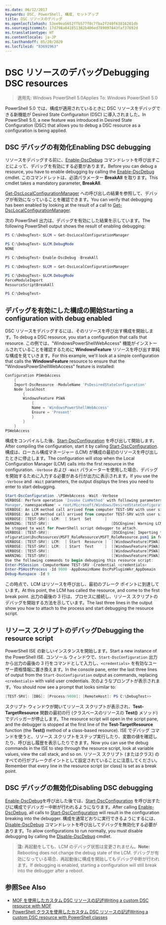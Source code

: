 ```yaml
---
ms.date: 06/12/2017
keywords: DSC, PowerShell, 構成, セットアップ
title: DSC リソースのデバッグ
ms.openlocfilehash: 53ee9ea5652ffb577f0c7fba2f240f63816281db
ms.sourcegitcommit: 17d798a041851382b406ed789097843faf37692d
ms.translationtype: HT
ms.contentlocale: ja-JP
ms.lasthandoff: 05/20/2020
ms.locfileid: "83691963"
---
```

# <a name="debugging-dsc-resources"></a><span data-ttu-id="94828-103">DSC リソースのデバッグ</span><span class="sxs-lookup"><span data-stu-id="94828-103">Debugging DSC resources</span></span>

> <span data-ttu-id="94828-104">適用先: Windows PowerShell 5.0</span><span class="sxs-lookup"><span data-stu-id="94828-104">Applies To: Windows PowerShell 5.0</span></span>

<span data-ttu-id="94828-105">PowerShell 5.0 では、構成が適用されているときに DSC リソースをデバッグできる新機能が Desired State Configuraiton (DSC) に導入されました。</span><span class="sxs-lookup"><span data-stu-id="94828-105">In PowerShell 5.0, a new feature was introduced in Desired State Configuration (DSC) that allows you to debug a DSC resource as a configuration is being applied.</span></span>

## <a name="enabling-dsc-debugging"></a><span data-ttu-id="94828-106">DSC デバッグの有効化</span><span class="sxs-lookup"><span data-stu-id="94828-106">Enabling DSC debugging</span></span>
<span data-ttu-id="94828-107">リソースをデバッグする前に、[Enable-DscDebug](/powershell/module/PSDesiredStateConfiguration/Enable-DscDebug) コマンドレットを呼び出すことによって、デバッグを有効にする必要があります。</span><span class="sxs-lookup"><span data-stu-id="94828-107">Before you can debug a resource, you have to enable debugging by calling the [Enable-DscDebug](/powershell/module/PSDesiredStateConfiguration/Enable-DscDebug) cmdlet.</span></span>
<span data-ttu-id="94828-108">このコマンドレットは、必須パラメーター **BreakAll** を取ります。</span><span class="sxs-lookup"><span data-stu-id="94828-108">This cmdlet takes a mandatory parameter, **BreakAll**.</span></span>

<span data-ttu-id="94828-109">[Get-DscLocalConfigurationManager](/powershell/module/PSDesiredStateConfiguration/Get-DscLocalConfigurationManager) への呼び出しの結果を参照して、デバッグが有効になっていることを確認できます。</span><span class="sxs-lookup"><span data-stu-id="94828-109">You can verify that debugging has been enabled by looking at the result of a call to [Get-DscLocalConfigurationManager](/powershell/module/PSDesiredStateConfiguration/Get-DscLocalConfigurationManager).</span></span>

<span data-ttu-id="94828-110">次の PowerShell 出力は、デバッグを有効にした結果を示しています。</span><span class="sxs-lookup"><span data-stu-id="94828-110">The following PowerShell output shows the result of enabling debugging:</span></span>

```powershell
PS C:\DebugTest> $LCM = Get-DscLocalConfigurationManager

PS C:\DebugTest> $LCM.DebugMode
NONE

PS C:\DebugTest> Enable-DscDebug -BreakAll

PS C:\DebugTest> $LCM = Get-DscLocalConfigurationManager

PS C:\DebugTest> $LCM.DebugMode
ForceModuleImport
ResourceScriptBreakAll

PS C:\DebugTest>
```

## <a name="starting-a-configuration-with-debug-enabled"></a><span data-ttu-id="94828-111">デバッグを有効にした構成の開始</span><span class="sxs-lookup"><span data-stu-id="94828-111">Starting a configuration with debug enabled</span></span>
<span data-ttu-id="94828-112">DSC リソースをデバッグするには、そのリソースを呼び出す構成を開始します。</span><span class="sxs-lookup"><span data-stu-id="94828-112">To debug a DSC resource, you start a configuration that calls that resource.</span></span>
<span data-ttu-id="94828-113">この例では、"WindowsPowerShellWebAccess" 機能がインストールされていることを確認するために **WindowsFeature** リソースを呼び出す単純な構成を見ていきます。</span><span class="sxs-lookup"><span data-stu-id="94828-113">For this example, we'll look at a simple configuration that calls the **WindowsFeature** resource to ensure that the "WindowsPowerShellWebAccess" feature is installed:</span></span>

```powershell
Configuration PSWebAccess
    {
    Import-DscResource -ModuleName 'PsDesiredStateConfiguration'
    Node localhost
        {
        WindowsFeature PSWA
            {
            Name = 'WindowsPowerShellWebAccess'
            Ensure = 'Present'
            }
        }
    }
PSWebAccess
```

<span data-ttu-id="94828-114">構成をコンパイルした後、[Start-DscConfiguration](/powershell/module/psdesiredstateconfiguration/start-dscconfiguration) を呼び出して開始します。</span><span class="sxs-lookup"><span data-stu-id="94828-114">After compiling the configuration, start it by calling [Start-DscConfiguration](/powershell/module/psdesiredstateconfiguration/start-dscconfiguration).</span></span>
<span data-ttu-id="94828-115">構成は、ローカル構成マネージャー (LCM) が構成の最初のリソースを呼び出したときに停止します。</span><span class="sxs-lookup"><span data-stu-id="94828-115">The configuration will stop when the Local Configuration Manager (LCM) calls into the first resource in the configuration.</span></span>
<span data-ttu-id="94828-116">`-Verbose` および `-Wait` パラメーターを使用した場合、デバッグを開始するために入力する必要がある行が出力に表示されます。</span><span class="sxs-lookup"><span data-stu-id="94828-116">If you use the `-Verbose` and `-Wait` parameters, the output displays the lines you need to enter to start debugging.</span></span>

```powershell
Start-DscConfiguration .\PSWebAccess -Wait -Verbose
VERBOSE: Perform operation 'Invoke CimMethod' with following parameters, ''methodName' = SendConfigurationApply,'className' = MSFT_DSCLocalConfiguration
Manager,'namespaceName' = root/Microsoft/Windows/DesiredStateConfiguration'.
VERBOSE: An LCM method call arrived from computer TEST-SRV with user sid S-1-5-21-2127521184-1604012920-1887927527-108583.
VERBOSE: An LCM method call arrived from computer TEST-SRV with user sid S-1-5-21-2127521184-1604012920-1887927527-108583.
VERBOSE: [TEST-SRV]: LCM:  [ Start  Set      ]
WARNING: [TEST-SRV]:                            [DSCEngine] Warning LCM is in Debug 'ResourceScriptBreakAll' mode.  Resource script processing will
be stopped to wait for PowerShell script debugger to attach.
VERBOSE: [TEST-SRV]:                            [DSCEngine] Importing the module C:\WINDOWS\system32\WindowsPowerShell\v1.0\Modules\PSDesiredStateCo
nfiguration\DscResources\MSFT_RoleResource\MSFT_RoleResource.psm1 in force mode.
VERBOSE: [TEST-SRV]: LCM:  [ Start  Resource ]  [[WindowsFeature]PSWA]
VERBOSE: [TEST-SRV]: LCM:  [ Start  Test     ]  [[WindowsFeature]PSWA]
VERBOSE: [TEST-SRV]:                            [[WindowsFeature]PSWA] Importing the module MSFT_RoleResource in force mode.
WARNING: [TEST-SRV]:                            [[WindowsFeature]PSWA] Resource is waiting for PowerShell script debugger to attach.
Use the following commands to begin debugging this resource script:
Enter-PSSession -ComputerName TEST-SRV -Credential <credentials>
Enter-PSHostProcess -Id 9000 -AppDomainName DscPsPluginWkr_AppDomain
Debug-Runspace -Id 9
```

<span data-ttu-id="94828-117">この時点で、LCM はリソースを呼び出し、最初のブレーク ポイントに到達しています。</span><span class="sxs-lookup"><span data-stu-id="94828-117">At this point, the LCM has called the resource, and come to the first break point.</span></span>
<span data-ttu-id="94828-118">出力の最後の 3 行は、プロセスに接続し、リソース スクリプトのデバッグを開始する方法を示しています。</span><span class="sxs-lookup"><span data-stu-id="94828-118">The last three lines in the output show you how to attach to the process and start debugging the resource script.</span></span>

## <a name="debugging-the-resource-script"></a><span data-ttu-id="94828-119">リソース スクリプトのデバッグ</span><span class="sxs-lookup"><span data-stu-id="94828-119">Debugging the resource script</span></span>

<span data-ttu-id="94828-120">PowerShell ISE の新しいインスタンスを開始します。</span><span class="sxs-lookup"><span data-stu-id="94828-120">Start a new instance of the PowerShell ISE.</span></span>
<span data-ttu-id="94828-121">コンソール ウィンドウで、`Start-DscConfiguration` 出力から出力の最後の 3 行をコマンドとして入力し、`<credentials>` を有効なユーザー資格情報に置き換えます。</span><span class="sxs-lookup"><span data-stu-id="94828-121">In the console pane, enter the last three lines of output from the `Start-DscConfiguration` output as commands, replacing `<credentials>` with valid user credentials.</span></span>
<span data-ttu-id="94828-122">次のようなプロンプトが表示されます。</span><span class="sxs-lookup"><span data-stu-id="94828-122">You should now see a prompt that looks similar to:</span></span>

```powershell
[TEST-SRV]: [DBG]: [Process:9000]: [RemoteHost]: PS C:\DebugTest>>
```

<span data-ttu-id="94828-123">スクリプト ウィンドウが開いてリソース スクリプトが表示され、**Test-TargetResource** 関数の最初の行 (クラスベースのリソースの **Test()** メソッド) でデバッガーが停止します。</span><span class="sxs-lookup"><span data-stu-id="94828-123">The resource script will open in the script pane, and the debugger is stopped at the first line of the **Test-TargetResource** function (the **Test()** method of a class-based resource).</span></span>
<span data-ttu-id="94828-124">ISE でデバッグ コマンドを使うと、リソース スクリプトをステップ実行したり、変数の値を確認したり、呼び出し履歴を表示したりできます。</span><span class="sxs-lookup"><span data-stu-id="94828-124">Now you can use the debug commands in the ISE to step through the resource script, look at variable values, view the call stack, and so on.</span></span> <span data-ttu-id="94828-125">リソース スクリプト (またはクラス) のすべての行がブレークポイントとして設定されていることに注意してください。</span><span class="sxs-lookup"><span data-stu-id="94828-125">Remember that every line in the resource script (or class) is set as a break point.</span></span>

## <a name="disabling-dsc-debugging"></a><span data-ttu-id="94828-126">DSC デバッグの無効化</span><span class="sxs-lookup"><span data-stu-id="94828-126">Disabling DSC debugging</span></span>

<span data-ttu-id="94828-127">[Enable-DscDebug](/powershell/module/PSDesiredStateConfiguration/Enable-DscDebug)を呼び出した後では、[Start-DscConfiguration](/powershell/module/psdesiredstateconfiguration/start-dscconfiguration) を呼び出すたびに構成でデバッガー中断が行われるようになります。</span><span class="sxs-lookup"><span data-stu-id="94828-127">After calling [Enable-DscDebug](/powershell/module/PSDesiredStateConfiguration/Enable-DscDebug), all calls to [Start-DscConfiguration](/powershell/module/psdesiredstateconfiguration/start-dscconfiguration) will result in the configuration breaking into the debugger.</span></span> <span data-ttu-id="94828-128">構成を通常どおりに実行できるようにするには、[Disable-DscDebug](/powershell/module/PSDesiredStateConfiguration/Disable-DscDebug) コマンドレットを呼び出してデバッグを無効化する必要があります。</span><span class="sxs-lookup"><span data-stu-id="94828-128">To allow configurations to run normally, you must disable debugging by calling the [Disable-DscDebug](/powershell/module/PSDesiredStateConfiguration/Disable-DscDebug) cmdlet.</span></span>

><span data-ttu-id="94828-129">**注:** 再起動をしても、LCM のデバッグ状態は変更されません。</span><span class="sxs-lookup"><span data-stu-id="94828-129">**Note:** Rebooting does not change the debug state of the LCM.</span></span> <span data-ttu-id="94828-130">デバッグが有効になっている場合、再起動後に構成を開始してもデバッグ中断が行われます。</span><span class="sxs-lookup"><span data-stu-id="94828-130">If debugging is enabled, starting a configuration will still break into the debugger after a reboot.</span></span>

## <a name="see-also"></a><span data-ttu-id="94828-131">参照</span><span class="sxs-lookup"><span data-stu-id="94828-131">See Also</span></span>

- [<span data-ttu-id="94828-132">MOF を使用したカスタム DSC リソースの記述</span><span class="sxs-lookup"><span data-stu-id="94828-132">Writing a custom DSC resource with MOF</span></span>](../resources/authoringResourceMOF.md)
- [<span data-ttu-id="94828-133">PowerShell クラスを使用したカスタム DSC リソースの記述</span><span class="sxs-lookup"><span data-stu-id="94828-133">Writing a custom DSC resource with PowerShell classes</span></span>](../resources/authoringResourceClass.md)
